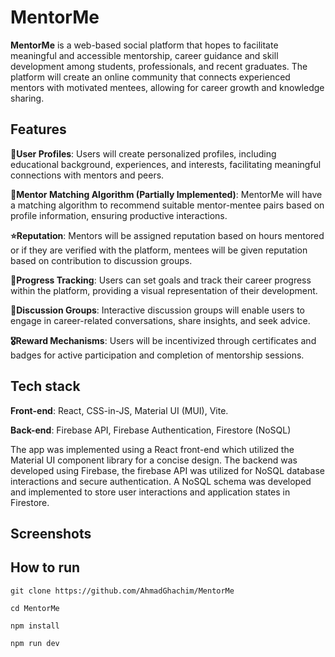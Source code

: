 
# MentorMe
**MentorMe** is a web-based social platform that hopes to facilitate meaningful and accessible mentorship, career guidance and skill development among students, professionals, and recent graduates. The platform will create an online community that connects experienced mentors with motivated mentees, allowing for career growth and knowledge sharing.

## Features
**🌟User Profiles**: Users will create personalized profiles, including educational background, experiences, and interests, facilitating meaningful connections with mentors and peers.

**🤝Mentor Matching Algorithm (Partially Implemented)**: MentorMe will have a matching algorithm to recommend suitable mentor-mentee pairs based on profile information, ensuring productive interactions.

**⭐Reputation**: Mentors will be assigned reputation based on hours mentored or if they are verified with the platform, mentees will be given reputation based on contribution to discussion groups.

**🚀Progress Tracking**: Users can set goals and track their career progress within the platform, providing a visual representation of their development.

**💬Discussion Groups**: Interactive discussion groups will enable users to engage in career-related conversations, share insights, and seek advice.

**🎖️Reward Mechanisms**: Users will be incentivized through certificates and badges for active participation and completion of mentorship sessions.

## Tech stack

**Front-end**: React, CSS-in-JS, Material UI (MUI), Vite.

**Back-end**: Firebase API, Firebase Authentication, Firestore (NoSQL)

The app was implemented using a React front-end which utilized the Material UI component library for a concise design. The backend was developed using Firebase, the firebase API was utilized for NoSQL database interactions and secure authentication.  A NoSQL schema was developed and implemented to store user interactions and application states in Firestore.

## Screenshots

## How to run

    git clone https://github.com/AhmadGhachim/MentorMe

    cd MentorMe

    npm install

    npm run dev

